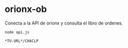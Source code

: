 # orionx-ob
Conecta a la API de orionx y consulta el libro de ordenes.

` node api.js `

` *TU-URL*/CHACLP `
